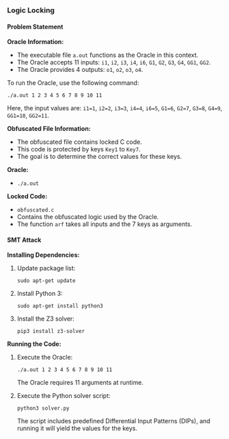 ### Logic Locking

#### Problem Statement

**Oracle Information:**
- The executable file `a.out` functions as the Oracle in this context.
- The Oracle accepts 11 inputs: `i1`, `i2`, `i3`, `i4`, `i6`, `G1`, `G2`, `G3`, `G4`, `GG1`, `GG2`.
- The Oracle provides 4 outputs: `o1`, `o2`, `o3`, `o4`.

To run the Oracle, use the following command:
```
./a.out 1 2 3 4 5 6 7 8 9 10 11
```
Here, the input values are: `i1=1`, `i2=2`, `i3=3`, `i4=4`, `i6=5`, `G1=6`, `G2=7`, `G3=8`, `G4=9`, `GG1=10`, `GG2=11`.

**Obfuscated File Information:**
- The obfuscated file contains locked C code.
- This code is protected by keys `Key1` to `Key7`.
- The goal is to determine the correct values for these keys.

**Oracle:**
- `./a.out`

**Locked Code:**
- `obfuscated.c`
- Contains the obfuscated logic used by the Oracle.
- The function `arf` takes all inputs and the 7 keys as arguments.

#### SMT Attack

**Installing Dependencies:**
1. Update package list:
   ```
   sudo apt-get update
   ```
2. Install Python 3:
   ```
   sudo apt-get install python3
   ```
3. Install the Z3 solver:
   ```
   pip3 install z3-solver
   ```

**Running the Code:**
1. Execute the Oracle:
   ```
   ./a.out 1 2 3 4 5 6 7 8 9 10 11
   ```
   The Oracle requires 11 arguments at runtime.

2. Execute the Python solver script:
   ```
   python3 solver.py
   ```
   The script includes predefined Differential Input Patterns (DIPs), and running it will yield the values for the keys.

